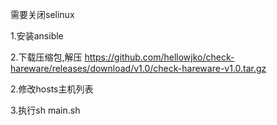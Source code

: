 需要关闭selinux

1.安装ansible

2.下载压缩包,解压
https://github.com/hellowjko/check-hareware/releases/download/v1.0/check-hareware-v1.0.tar.gz

2.修改hosts主机列表

3.执行sh main.sh
